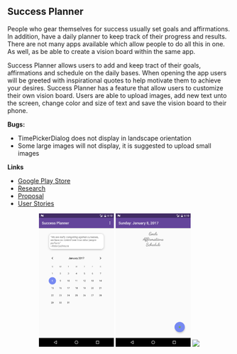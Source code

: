 ## Success Planner

People who gear themselves for success usually set goals and affirmations.  In addition, have a daily planner to keep track of their progress and results.  There are not many apps available which allow people to do all this in one.  As well, as be able to create a vision board within the same app.

Success Planner allows users to add and keep tract of their goals, affirmations and schedule on the daily bases.  When opening the app users will be greeted with inspirational quotes to help motivate them to achieve your desires.  Success Planner has a feature that allow users to customize their own vision board.  Users are able to upload images, add new text unto the screen, change color and size of text and save the vision board to their phone.

**Bugs:**

- TimePickerDialog does not display in landscape orientation
- Some large images will not display, it is suggested to upload small images

**Links**

- [Google Play Store](https://play.google.com/store/apps/details?id=com.ezequielc.successplanner)
- [Research](https://github.com/ECarrasco91/project-4/blob/master/research.md)
- [Proposal](https://docs.google.com/presentation/d/16EDCtTSFGSfDBakbkrer4D0NAPZZImLj4Qv0tzWPKBI/edit?usp=sharing)
- [User Stories](https://docs.google.com/document/d/1NFzWOASMm_YFJ5ntT0hQggXwbm9ATxPCOMTLIcaT_ZE/edit?usp=sharing)

<p align="center">
  <img src="screenshots/Screenshot_1483917013.png" height="300px" />
  <img src="screenshots/Screenshot_1483917031.png" height="300px" />
  <img src="screenshotsScreenshot_1483917059.png" height="300px" />
</p>